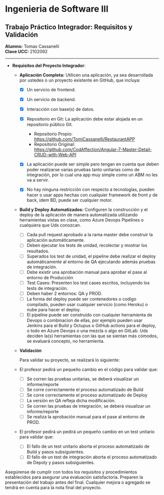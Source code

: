 # Ingenieria de Software III
## Trabajo Práctico Integrador: Requisitos y Validación

**Alumno:** Tomas Cassanelli  
**Clave UCC:** 2102092

---

* **Requisitos del Proyecto Integrador**:

  * **Aplicación Completa:** Utilicen una aplicación, ya sea desarrollada por ustedes o un proyecto existente en GitHub, que incluya:
    - [x] Un servicio de frontend.
    - [x] Un servicio de backend.
    - [x] Interacción con base(s) de datos.
    - [x] Repositorio en Git: La aplicación debe estar alojada en un repositorio público Git.
      - Repositorio Propio: https://github.com/TomiCassanelli/RestaurantAPP
      - Repositorio Original: https://github.com/CodAffection/Angular-7-Master-Detail-CRUD-with-Web-API

    - [x] La aplicación puede ser simple pero tengan en cuenta que deben poder realizarse varias pruebas tanto unitarias como de integración, por lo cual una app muy simple como un ABM no les va a servir.
    - [x] No hay ninguna restricción con respecto a tecnologías, pueden hacer o usar apps hechas con cualquier framework de front y de back, idem BD, puede ser cualquier motor.

  * **Build y Deploy Automatizados:** Configuren la construcción y el deploy de la aplicación de manera automatizada utilizando herramientas vistas en clase, como Azure Devops Pipelines o cualquiera que Uds conozcan.
    - [ ] Cada pull request aprobado a la rama master debe construir la aplicación automáticamente.
    - [ ] Deben ejecutar los tests de unidad, recolectar y mostrar los resultados.
    - [ ] Superados los test de unidad, el pipeline debe realizar el deploy automáticamente al entorno de QA ejecutando además pruebas de integración.
    - [ ] Debe existir una aprobación manual para aprobar el pase al entorno de Producción
    - [ ] Test Cases: Presenten los test cases escritos, incluyendo los tests de integración.
    - [ ] Deben haber 2 entornos: QA y PROD.
    - [ ] La forma del deploy puede ser contenedores o codigo compilado, pueden usar cualquier servicio (como Heroku) o nube para hacer el deploy.
    - [ ] El pipeline puede ser construido con cualquier herramienta de Devops o combinacion de ellas, por ejemplo pueden usar Jenkins para el Build y Octupus o GitHub actions para el deploy, o todo en Azure Devops o una mezcla o algo en GitLab. Uds deciden la(s) herramientas con las que se sientan más cómodos, se evaluará concepto, no herramienta.
   
  * **Validación**

    Para validar su proyecto, se realizará lo siguiente:

   * El profesor pedirá un pequeño cambio en el código para validar que:
     - [ ] Se corren las pruebas unitarias, se deberá visualizar un informe/reporte
     - [ ] Se corre correctamente el proceso automatizado de Build
     - [ ] Se corre correctamente el proceso automatizado de Deploy
     - [ ] La versión en QA refleja dicha modificación.
     - [ ] Se corren las pruebas de integración, se deberá visualizar un informe/reporte
     - [ ] Se realiza la aprobación manual para el pase al entorno de PROD.

  * El profesor pedirá un pedirá un pequeño cambio en un test unitario para validar que:
    - [ ] El fallo de un test unitario aborta el proceso automatizado de Build y pasos subsiguientes.
    - [ ] El fallo de un test de integración aborta el proceso automatizado de Depoly y pasos subsiguientes.

Asegúrense de cumplir con todos los requisitos y procedimientos establecidos para asegurar una evaluación satisfactoria. Preparen la presentación del trabajo antes del final. Cualquier mejora o agregado se tendrá en cuenta para la nota final del proyecto.
